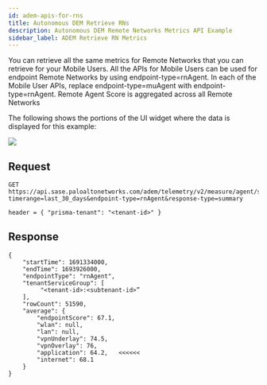 ```yaml
---
id: adem-apis-for-rns
title: Autonomous DEM Retrieve RNs
description: Autonomous DEM Remote Networks Metrics API Example
sidebar_label: ADEM Retrieve RN Metrics
---
```


You can retrieve all the same metrics for Remote Networks that you can retrieve for your Mobile Users. All the APIs for Mobile Users can be used for endpoint Remote Networks by using endpoint-type=rnAgent. In each of the Mobile User APIs, replace endpoint-type=muAgent with endpoint-type=rnAgent. Remote Agent Score is aggregated across all Remote Networks

The following shows the portions of the UI widget where the data is displayed for this example:

![](/sase/img/adem/DOCS-3772-remote-agent-score-aggregated-across-all-rn.png)


## Request

    GET https://api.sase.paloaltonetworks.com/adem/telemetry/v2/measure/agent/score?timerange=last_30_days&endpoint-type=rnAgent&response-type=summary
     
    header = { "prisma-tenant": "<tenant-id>" }


## Response

    {
        "startTime": 1691334000,
        "endTime": 1693926000,
        "endpointType": "rnAgent",
        "tenantServiceGroup": [
             "<tenant-id>:<subtenant-id>”
        ],
        "rowCount": 51590,
        "average": {
            "endpointScore": 67.1,
            "wlan": null,
            "lan": null,
            "vpnUnderlay": 74.5,
            "vpnOverlay": 76,
            "application": 64.2,   <<<<<<
            "internet": 68.1
        }
    }

